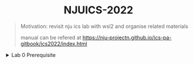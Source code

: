 # <div align="center">NJUICS-2022</div>

> Motivation: revisit nju ics lab with wsl2 and organise related materials
> 
> manual can be refered at https://nju-projectn.github.io/ics-pa-gitbook/ics2022/index.html

<details>
<summary>Lab 0 Prerequisite</summary>

Encounter bugs when `apt-get install`, try `aptitude install` to resolve the conflicts.

Encounter bugs when `make menuconfig`

```
apt install libncurses5-dev flex bison
```

</details>

